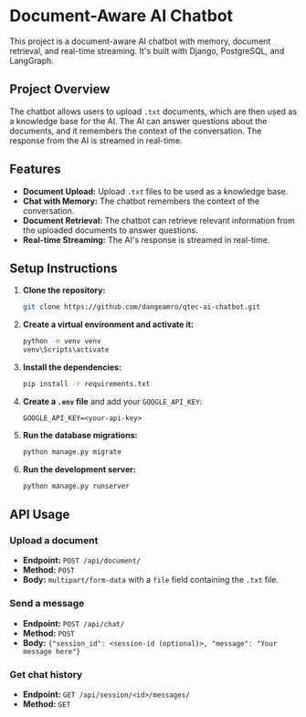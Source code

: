 # Document-Aware AI Chatbot

This project is a document-aware AI chatbot with memory, document retrieval, and real-time streaming. It's built with Django, PostgreSQL, and LangGraph.

## Project Overview

The chatbot allows users to upload `.txt` documents, which are then used as a knowledge base for the AI. The AI can answer questions about the documents, and it remembers the context of the conversation. The response from the AI is streamed in real-time.

## Features

-   **Document Upload:** Upload `.txt` files to be used as a knowledge base.
-   **Chat with Memory:** The chatbot remembers the context of the conversation.
-   **Document Retrieval:** The chatbot can retrieve relevant information from the uploaded documents to answer questions.
-   **Real-time Streaming:** The AI's response is streamed in real-time.

## Setup Instructions

1.  **Clone the repository:**
    ```bash
    git clone https://github.com/dangeamro/qtec-ai-chatbot.git
    ```
2.  **Create a virtual environment and activate it:**
    ```bash
    python -m venv venv
    venv\Scripts\activate
    ```
3.  **Install the dependencies:**
    ```bash
    pip install -r requirements.txt
    ```
4.  **Create a `.env` file** and add your `GOOGLE_API_KEY`:
    ```
    GOOGLE_API_KEY=<your-api-key>
    ```
5.  **Run the database migrations:**
    ```bash
    python manage.py migrate
    ```
6.  **Run the development server:**
    ```bash
    python manage.py runserver
    ```

## API Usage

### Upload a document

-   **Endpoint:** `POST /api/document/`
-   **Method:** `POST`
-   **Body:** `multipart/form-data` with a `file` field containing the `.txt` file.

### Send a message

-   **Endpoint:** `POST /api/chat/`
-   **Method:** `POST`
-   **Body:** `{"session_id": <session-id (optional)>, "message": "Your message here"}`

### Get chat history

-   **Endpoint:** `GET /api/session/<id>/messages/`
-   **Method:** `GET`